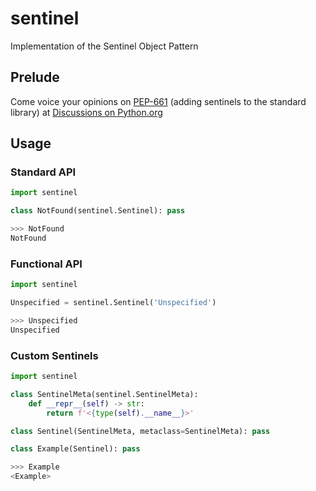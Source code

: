 # sentinel
Implementation of the Sentinel Object Pattern

## Prelude
Come voice your opinions on [PEP-661](https://www.python.org/dev/peps/pep-0661/) (adding sentinels to the standard library) at [Discussions on Python.org](https://discuss.python.org/t/pep-661-sentinel-values/9126/85)

## Usage

### Standard API
```python
import sentinel

class NotFound(sentinel.Sentinel): pass
```

```python
>>> NotFound
NotFound
```

### Functional API
```python
import sentinel

Unspecified = sentinel.Sentinel('Unspecified')
```

```python
>>> Unspecified
Unspecified
```

### Custom Sentinels
```python
import sentinel

class SentinelMeta(sentinel.SentinelMeta):
    def __repr__(self) -> str:
        return f'<{type(self).__name__}>'

class Sentinel(SentinelMeta, metaclass=SentinelMeta): pass

class Example(Sentinel): pass
```

```python
>>> Example
<Example>
```